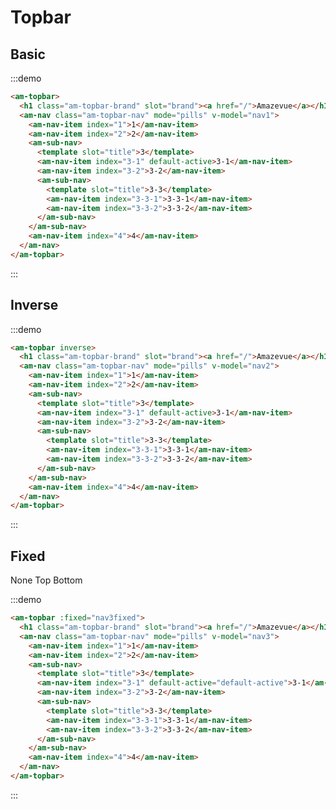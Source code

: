 # Topbar

## Basic

:::demo
```html
<am-topbar>
  <h1 class="am-topbar-brand" slot="brand"><a href="/">Amazevue</a></h1>
  <am-nav class="am-topbar-nav" mode="pills" v-model="nav1">
    <am-nav-item index="1">1</am-nav-item>
    <am-nav-item index="2">2</am-nav-item>
    <am-sub-nav>
      <template slot="title">3</template>
      <am-nav-item index="3-1" default-active>3-1</am-nav-item>
      <am-nav-item index="3-2">3-2</am-nav-item>
      <am-sub-nav>
        <template slot="title">3-3</template>
        <am-nav-item index="3-3-1">3-3-1</am-nav-item>
        <am-nav-item index="3-3-2">3-3-2</am-nav-item>
      </am-sub-nav>
    </am-sub-nav>
    <am-nav-item index="4">4</am-nav-item>
  </am-nav>
</am-topbar>
```
:::

## Inverse

:::demo
```html
<am-topbar inverse>
  <h1 class="am-topbar-brand" slot="brand"><a href="/">Amazevue</a></h1>
  <am-nav class="am-topbar-nav" mode="pills" v-model="nav2">
    <am-nav-item index="1">1</am-nav-item>
    <am-nav-item index="2">2</am-nav-item>
    <am-sub-nav>
      <template slot="title">3</template>
      <am-nav-item index="3-1" default-active>3-1</am-nav-item>
      <am-nav-item index="3-2">3-2</am-nav-item>
      <am-sub-nav>
        <template slot="title">3-3</template>
        <am-nav-item index="3-3-1">3-3-1</am-nav-item>
        <am-nav-item index="3-3-2">3-3-2</am-nav-item>
      </am-sub-nav>
    </am-sub-nav>
    <am-nav-item index="4">4</am-nav-item>
  </am-nav>
</am-topbar>
```
:::

## Fixed

<am-radio-group v-model="nav3fixed">
  <am-radio label="none">None</am-radio>
  <am-radio label="top">Top</am-radio>
  <am-radio label="bottom">Bottom</am-radio>
</am-radio-group>

:::demo
```html
<am-topbar :fixed="nav3fixed">
  <h1 class="am-topbar-brand" slot="brand"><a href="/">Amazevue</a></h1>
  <am-nav class="am-topbar-nav" mode="pills" v-model="nav3">
    <am-nav-item index="1">1</am-nav-item>
    <am-nav-item index="2">2</am-nav-item>
    <am-sub-nav>
      <template slot="title">3</template>
      <am-nav-item index="3-1" default-active="default-active">3-1</am-nav-item>
      <am-nav-item index="3-2">3-2</am-nav-item>
      <am-sub-nav>
        <template slot="title">3-3</template>
        <am-nav-item index="3-3-1">3-3-1</am-nav-item>
        <am-nav-item index="3-3-2">3-3-2</am-nav-item>
      </am-sub-nav>
    </am-sub-nav>
    <am-nav-item index="4">4</am-nav-item>
  </am-nav>
</am-topbar>
```
:::

<script>
import PageMixin from '@/mixins/page'

export default {
  mixins: [
    PageMixin,
  ],
  data () {
    return {
      nav1: '',
      nav2: '',
      nav3: '',
      nav3fixed: 'none',
    }
  },
}
</script>

